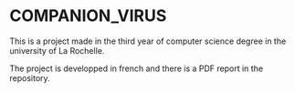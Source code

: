 # COMPANION_VIRUS

This is a project made in the third year of computer science degree in the university of La Rochelle.

The project is developped in french and there is a PDF report in the repository.
